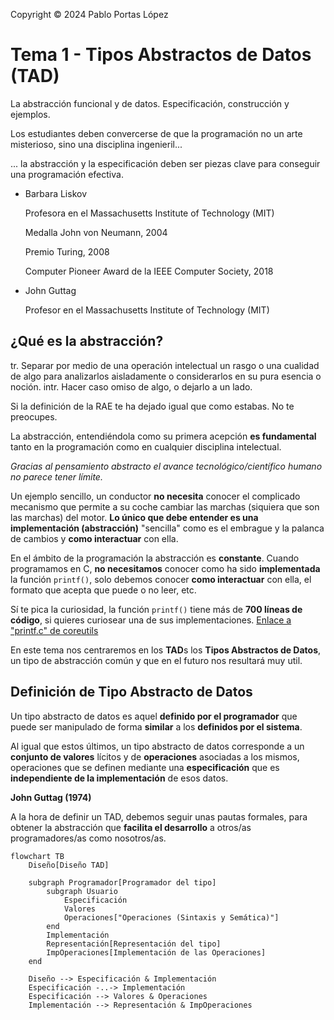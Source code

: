 <!--
SPDX-FileCopyrightText: 2024 Pablo Portas López

SPDX-License-Identifier: CC-BY-NC-4.0
-->

<tip>Copyright © 2024 Pablo Portas López</tip>

# Tema 1 - Tipos Abstractos de Datos (TAD)

<tldr>La abstracción funcional y de datos. Especificación, construcción y ejemplos.</tldr>

<note>

Los estudiantes deben convercerse de que la programación no un arte misterioso, sino una disciplina ingenieril...

... la abstracción y la especificación deben ser piezas clave para conseguir una programación efectiva.

- Barbara Liskov 
    
    Profesora en el Massachusetts Institute of Technology (MIT)
    
    Medalla John von Neumann, 2004

    Premio Turing, 2008
    
    Computer Pioneer Award de la IEEE Computer Society, 2018

- John Guttag

  Profesor en el Massachusetts Institute of Technology (MIT)
  
</note>

## ¿Qué es la abstracción?

<procedure>
<title>Abstraer</title>
<step>tr. Separar por medio de una operación intelectual un rasgo o una cualidad de algo para analizarlos aisladamente o considerarlos en su pura esencia o noción.</step>
<step>intr. Hacer caso omiso de algo, o dejarlo a un lado.</step>
</procedure>

<tip>Si la definición de la RAE te ha dejado igual que como estabas. No te preocupes.</tip>

La abstracción, entendiéndola como su primera acepción **es fundamental** tanto en la programación como en cualquier 
disciplina intelectual. 

_Gracias al pensamiento abstracto el avance tecnológico/científico humano no parece tener 
límite._

Un ejemplo sencillo, un conductor **no necesita** conocer el complicado mecanismo que permite a su coche cambiar las 
marchas (siquiera que son las marchas) del motor. **Lo único que debe entender es una implementación (abstracción)** 
"sencilla" como es el embrague y la palanca de cambios y **como interactuar** con ella.

En el ámbito de la programación la abstracción es **constante**. Cuando programamos en C, **no necesitamos** conocer 
como ha sido **implementada** la función ```printf()```, solo debemos conocer **como interactuar** con ella, el formato 
que acepta que puede o no leer, etc.

<note>

Sí te pica la curiosidad, la función ```printf()``` tiene más de **700 líneas de código**, si quieres curiosear una de 
sus implementaciones. [Enlace a "printf.c" de coreutils](https://github.com/coreutils/coreutils/blob/master/src/printf.c)

</note>

En este tema nos centraremos en los **TAD**s los **Tipos Abstractos de Datos**, un tipo de abstracción común y que en el 
futuro nos resultará muy util.

## Definición de Tipo Abstracto de Datos

<note>

Un tipo abstracto de datos es aquel **definido por el programador** que puede ser manipulado de forma **similar** a los 
**definidos por el sistema**.

Al igual que estos últimos, un tipo abstracto de datos corresponde a un **conjunto de valores** lícitos y de 
**operaciones** asociadas a los mismos, operaciones que se definen mediante una **especificación** que es **independiente de 
la implementación** de esos datos.

**John Guttag (1974)**

</note>

A la hora de definir un TAD, debemos seguir unas pautas formales, para obtener la abstracción que **facilita el 
desarrollo** a otros/as programadores/as como nosotros/as.

```mermaid
flowchart TB
    Diseño[Diseño TAD]
    
    subgraph Programador[Programador del tipo]
        subgraph Usuario 
            Especificación
            Valores
            Operaciones["Operaciones (Sintaxis y Semática)"]
        end
        Implementación
        Representación[Representación del tipo]
        ImpOperaciones[Implementación de las Operaciones]
    end
    
    Diseño --> Especificación & Implementación
    Especificación -..-> Implementación
    Especificación --> Valores & Operaciones
    Implementación --> Representación & ImpOperaciones
    
    
```

